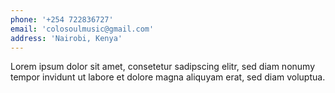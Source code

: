 ```yaml
---
phone: '+254 722836727'
email: 'colosoulmusic@gmail.com'
address: 'Nairobi, Kenya'
---
```


Lorem ipsum dolor sit amet, consetetur sadipscing elitr,
sed diam nonumy tempor invidunt ut labore
et dolore magna aliquyam erat, sed diam voluptua.
